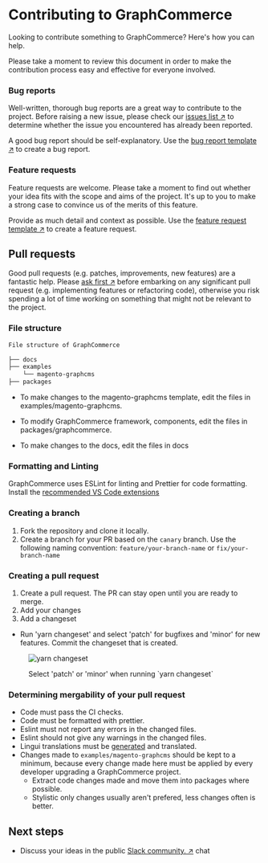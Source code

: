 # Contributing to GraphCommerce

Looking to contribute something to GraphCommerce? Here's how you can help.

Please take a moment to review this document in order to make the contribution
process easy and effective for everyone involved.

### Bug reports

Well-written, thorough bug reports are a great way to contribute to the project.
Before raising a new issue, please check our
[issues list ↗](https://github.com/graphcommerce-org/graphcommerce/issues) to
determine whether the issue you encountered has already been reported.

A good bug report should be self-explanatory. Use the
[bug report template ↗](https://github.com/graphcommerce-org/graphcommerce/issues/new/choose)
to create a bug report.

### Feature requests

Feature requests are welcome. Please take a moment to find out whether your idea
fits with the scope and aims of the project. It's up to you to make a strong
case to convince us of the merits of this feature.

Provide as much detail and context as possible. Use the
[feature request template ↗](https://github.com/graphcommerce-org/graphcommerce/issues/new/choose)
to create a feature request.

## Pull requests

Good pull requests (e.g. patches, improvements, new features) are a fantastic
help. Please
[ask first ↗](https://join.slack.com/t/graphcommerce/shared_invite/zt-11rmgq1ad-F~0daNtKcSvtcC4eQRzjeQ)
before embarking on any significant pull request (e.g. implementing features or
refactoring code), otherwise you risk spending a lot of time working on
something that might not be relevant to the project.

### File structure

```txt
File structure of GraphCommerce

├── docs
├── examples
    └── magento-graphcms
├── packages
```

- To make changes to the magento-graphcms template, edit the files in
  examples/magento-graphcms.

- To modify GraphCommerce framework, components, edit the files in
  packages/graphcommerce.

- To make changes to the docs, edit the files in docs

### Formatting and Linting

GraphCommerce uses ESLint for linting and Prettier for code formatting. Install
the [recommended VS Code extensions](../docs/getting-started/vscode.md)

<!--
### Contributor License Agreement

Please make sure you have signed our Contributor License Agreement. We are not
asking you to assign copyright to us, but to give us the right to distribute
your code without restriction. We ask this of all contributors in order to
assure our users of the origin and continuing existence of the code. You only
need to sign the CLA once.
-->

### Creating a branch

1. Fork the repository and clone it locally.
2. Create a branch for your PR based on the `canary` branch. Use the following
   naming convention: `feature/your-branch-name` or `fix/your-branch-name`

### Creating a pull request

1. Create a pull request. The PR can stay open until you are ready to merge.
2. Add your changes
3. Add a changeset

- Run 'yarn changeset' and select 'patch' for bugfixes and 'minor' for new
  features. Commit the changeset that is created.

<figure>

![yarn changeset](https://user-images.githubusercontent.com/1251986/157868337-0fa27e88-cf35-4e38-a59c-72c72ef6b054.jpg)

  <figcaption>Select 'patch' or 'minor' when running `yarn changeset`</figcaption>
</figure>

### Determining mergability of your pull request

- Code must pass the CI checks.
- Code must be formatted with prettier.
- Eslint must not report any errors in the changed files.
- Eslint should not give any warnings in the changed files.
- Lingui translations must be
  [generated](https://www.graphcommerce.org/docs/framework/translations#generating-translation-files-with-all-translations)
  and translated.
- Changes made to `examples/magento-graphcms` should be kept to a minimum,
  because every change made here must be applied by every developer upgrading a
  GraphCommerce project.
  - Extract code changes made and move them into packages where possible.
  - Stylistic only changes usually aren't prefered, less changes often is
    better.

## Next steps

- Discuss your ideas in the public
  [ Slack community. ↗](https://join.slack.com/t/graphcommerce/shared_invite/zt-11rmgq1ad-F~0daNtKcSvtcC4eQRzjeQ)
  chat
